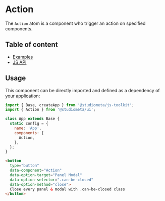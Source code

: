 # Action <Badges :texts="badges" />

<script setup>
  import pkg from '@studiometa/ui/atoms/Action/package.json';

  const badges = [`v${pkg.version}`, 'JS'];
</script>

The `Action` atom is a component who trigger an action on specified components.

## Table of content

- [Examples](./examples)
- [JS API](./js-api)

## Usage

This component can be directly imported and defined as a dependency of your application:

```js {2,8}
import { Base, createApp } from '@studiometa/js-toolkit';
import { Action } from '@studiometa/ui';

class App extends Base {
  static config = {
    name: 'App',
    components: {
      Action,
    },
  };
}
```

```html
<button
  type="button"
  data-component="Action"
  data-option-target="Panel Modal"
  data-option-selector=".can-be-closed"
  data-option-method="close">
  Close every panel & modal with .can-be-closed class
</button>
```
